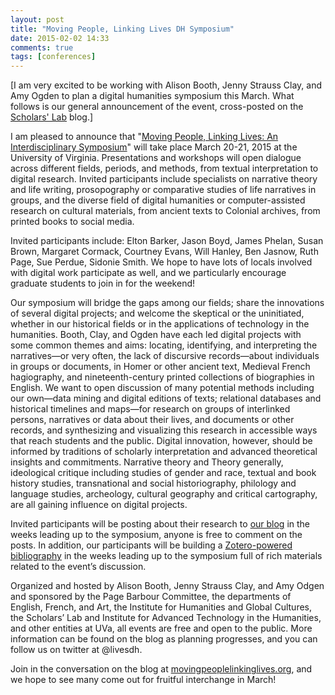 ```yaml
---
layout: post
title: "Moving People, Linking Lives DH Symposium"
date: 2015-02-02 14:33
comments: true
tags: [conferences]
---
```

[I am very excited to be working with Alison Booth, Jenny Strauss Clay, and Amy Ogden to plan a digital humanities symposium this March. What follows is our general announcement of the event, cross-posted on the [Scholars' Lab](http://scholarslab.org/uncategorized/moving-peoplelinking-lives-dh-symposium/) blog.]

I am pleased to announce that "[Moving People, Linking Lives: An Interdisciplinary Symposium](http://movingpeoplelinkinglives.org)" will take place March 20-21, 2015 at the University of Virginia. Presentations and workshops will open dialogue across different fields, periods, and methods, from textual interpretation to digital research. Invited participants include specialists on narrative theory and life writing, prosopography or comparative studies of life narratives in groups, and the diverse field of digital humanities or computer-assisted research on cultural materials, from ancient texts to Colonial archives, from printed books to social media.

Invited participants include: Elton Barker, Jason Boyd, James Phelan, Susan Brown, Margaret Cormack, Courtney Evans, Will Hanley, Ben Jasnow, Ruth Page, Sue Perdue, Sidonie Smith. We hope to have lots of locals involved with digital work participate as well, and we particularly encourage graduate students to join in for the weekend!

Our symposium will bridge the gaps among our fields; share the innovations of several digital projects; and welcome the skeptical or the uninitiated, whether in our historical fields or in the applications of technology in the humanities. Booth, Clay, and Ogden have each led digital projects with some common themes and aims: locating, identifying, and interpreting the narratives—or very often, the lack of discursive records—about individuals in groups or documents, in Homer or other ancient text, Medieval French hagiography, and nineteenth-century printed collections of biographies in English. We want to open discussion of many potential methods including our own—data mining and digital editions of texts; relational databases and historical timelines and maps—for research on groups of interlinked persons, narratives or data about their lives, and documents or other records, and synthesizing and visualizing this research in accessible ways that reach students and the public. Digital innovation, however, should be informed by traditions of scholarly interpretation and advanced theoretical insights and commitments. Narrative theory and Theory generally, ideological critique including studies of gender and race, textual and book history studies, transnational and social historiography, philology and language studies, archeology, cultural geography and critical cartography, are all gaining influence on digital projects.

Invited participants will be posting about their research to [our blog](http://movingpeoplelinkinglives.org) in the weeks leading up to the symposium, anyone is free to comment on the posts. In addition, our participants will be building a [Zotero-powered bibliography](http://movingpeoplelinkinglives.org/bibliography/) in the weeks leading up to the symposium full of rich materials related to the event’s discussion.

Organized and hosted by Alison Booth, Jenny Strauss Clay, and Amy Odgen and sponsored by the Page Barbour Committee, the departments of English, French, and Art, the Institute for Humanities and Global Cultures, the Scholars’ Lab and Institute for Advanced Technology in the Humanities, and other entities at UVa, all events are free and open to the public. More information can be found on the blog as planning progresses, and you can follow us on twitter at @livesdh.

Join in the conversation on the blog at [movingpeoplelinkinglives.org](http://movingpeoplelinkinglives.org), and we hope to see many come out for fruitful interchange in March!